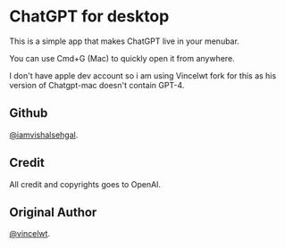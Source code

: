 # ChatGPT for desktop

This is a simple app that makes ChatGPT live in your menubar.

You can use Cmd+G (Mac) to quickly open it from anywhere.

I don't have apple dev account so i am using Vincelwt fork for this as his version of Chatgpt-mac doesn't contain GPT-4.

## Github
[@iamvishalsehgal](https://github.com/iamvishalsehgal).

## Credit

All credit and copyrights goes to OpenAI.



## Original Author
[@vincelwt](https://twitter.com/vincelwt).

